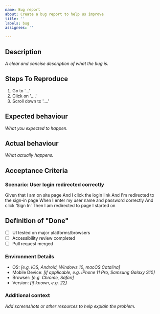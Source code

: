 ```yaml
---
name: Bug report
about: Create a bug report to help us improve
title: ''
labels: bug
assignees: ''

---
```


## Description
_A clear and concise description of what the bug is._

## Steps To Reproduce
1. Go to '...'
2. Click on '....'
3. Scroll down to '....'

## Expected behaviour
_What you expected to happen._

## Actual behaviour
_What actually happens._

## Acceptance Criteria

### Scenario: User login redirected correctly
Given that I am on site page
And I click the login link
And I'm redirected to the sign-in page
When I enter my user name and password correctly
And click ‘Sign In’
Then I am redirected to page I started on

## Definition of "Done"
- [ ] UI tested on major platforms/browsers
- [ ] Accessibility review completed
- [ ] Pull request merged

### Environment Details
 - OS: _[e.g. iOS, Android, Windows 10, macOS Catalina]_
 - Mobile Device: _[if applicable, e.g. iPhone 11 Pro, Samsung Galaxy S10]_
 - Browser: _[e.g. Chrome, Safari]_
 - Version: _[if known, e.g. 22]_

### Additional context
_Add screenshots or other resources to help explain the problem._

